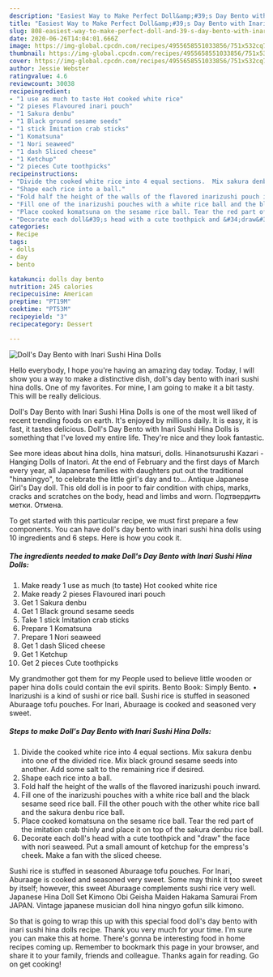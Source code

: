```yaml
---
description: "Easiest Way to Make Perfect Doll&amp;#39;s Day Bento with Inari Sushi Hina Dolls"
title: "Easiest Way to Make Perfect Doll&amp;#39;s Day Bento with Inari Sushi Hina Dolls"
slug: 808-easiest-way-to-make-perfect-doll-and-39-s-day-bento-with-inari-sushi-hina-dolls
date: 2020-06-26T14:04:01.666Z
image: https://img-global.cpcdn.com/recipes/4955658551033856/751x532cq70/dolls-day-bento-with-inari-sushi-hina-dolls-recipe-main-photo.jpg
thumbnail: https://img-global.cpcdn.com/recipes/4955658551033856/751x532cq70/dolls-day-bento-with-inari-sushi-hina-dolls-recipe-main-photo.jpg
cover: https://img-global.cpcdn.com/recipes/4955658551033856/751x532cq70/dolls-day-bento-with-inari-sushi-hina-dolls-recipe-main-photo.jpg
author: Jessie Webster
ratingvalue: 4.6
reviewcount: 30038
recipeingredient:
- "1 use as much to taste Hot cooked white rice"
- "2 pieses Flavoured inari pouch"
- "1 Sakura denbu"
- "1 Black ground sesame seeds"
- "1 stick Imitation crab sticks"
- "1 Komatsuna"
- "1 Nori seaweed"
- "1 dash Sliced cheese"
- "1 Ketchup"
- "2 pieces Cute toothpicks"
recipeinstructions:
- "Divide the cooked white rice into 4 equal sections.  Mix sakura denbu into one of the divided rice. Mix black ground sesame seeds into another. Add some salt to the remaining rice if desired."
- "Shape each rice into a ball."
- "Fold half the height of the walls of the flavored inarizushi pouch inward."
- "Fill one of the inarizushi pouches with a white rice ball and the black sesame seed rice ball. Fill the other pouch with the other white rice ball and the sakura denbu rice ball."
- "Place cooked komatsuna on the sesame rice ball. Tear the red part of the imitation crab thinly and place it on top of the sakura denbu rice ball."
- "Decorate each doll&#39;s head with a cute toothpick and &#34;draw&#34; the face with nori seaweed. Put a small amount of ketchup for the empress&#39;s cheek.  Make a fan with the sliced cheese."
categories:
- Recipe
tags:
- dolls
- day
- bento

katakunci: dolls day bento 
nutrition: 245 calories
recipecuisine: American
preptime: "PT19M"
cooktime: "PT53M"
recipeyield: "3"
recipecategory: Dessert

---
```



![Doll&#39;s Day Bento with Inari Sushi Hina Dolls](https://img-global.cpcdn.com/recipes/4955658551033856/751x532cq70/dolls-day-bento-with-inari-sushi-hina-dolls-recipe-main-photo.jpg)

Hello everybody, I hope you're having an amazing day today. Today, I will show you a way to make a distinctive dish, doll&#39;s day bento with inari sushi hina dolls. One of my favorites. For mine, I am going to make it a bit tasty. This will be really delicious.

Doll&#39;s Day Bento with Inari Sushi Hina Dolls is one of the most well liked of recent trending foods on earth. It's enjoyed by millions daily. It is easy, it is fast, it tastes delicious. Doll&#39;s Day Bento with Inari Sushi Hina Dolls is something that I've loved my entire life. They're nice and they look fantastic.

See more ideas about hina dolls, hina matsuri, dolls. Hinanotsurushi Kazari - Hanging Dolls of Inatori. At the end of February and the first days of March every year, all Japanese families with daughters put out the traditional &#34;hinaningyo&#34;, to celebrate the little girl&#39;s day and to… Antique Japanese Girl&#39;s Day doll. This old doll is in poor to fair condition with chips, marks, cracks and scratches on the body, head and limbs and worn. Подтвердить метки. Отмена.


To get started with this particular recipe, we must first prepare a few components. You can have doll&#39;s day bento with inari sushi hina dolls using 10 ingredients and 6 steps. Here is how you cook it.

<!--inarticleads1-->

##### The ingredients needed to make Doll&#39;s Day Bento with Inari Sushi Hina Dolls:

1. Make ready 1 use as much (to taste) Hot cooked white rice
1. Make ready 2 pieses Flavoured inari pouch
1. Get 1 Sakura denbu
1. Get 1 Black ground sesame seeds
1. Take 1 stick Imitation crab sticks
1. Prepare 1 Komatsuna
1. Prepare 1 Nori seaweed
1. Get 1 dash Sliced cheese
1. Get 1 Ketchup
1. Get 2 pieces Cute toothpicks


My grandmother got them for my People used to believe little wooden or paper hina dolls could contain the evil spirits. Bento Book: Simply Bento. • Inarizushi is a kind of sushi or rice ball. Sushi rice is stuffed in seasoned Aburaage tofu pouches. For Inari, Aburaage is cooked and seasoned very sweet. 

<!--inarticleads2-->

##### Steps to make Doll&#39;s Day Bento with Inari Sushi Hina Dolls:

1. Divide the cooked white rice into 4 equal sections.  Mix sakura denbu into one of the divided rice. Mix black ground sesame seeds into another. Add some salt to the remaining rice if desired.
1. Shape each rice into a ball.
1. Fold half the height of the walls of the flavored inarizushi pouch inward.
1. Fill one of the inarizushi pouches with a white rice ball and the black sesame seed rice ball. Fill the other pouch with the other white rice ball and the sakura denbu rice ball.
1. Place cooked komatsuna on the sesame rice ball. Tear the red part of the imitation crab thinly and place it on top of the sakura denbu rice ball.
1. Decorate each doll&#39;s head with a cute toothpick and &#34;draw&#34; the face with nori seaweed. Put a small amount of ketchup for the empress&#39;s cheek.  Make a fan with the sliced cheese.


Sushi rice is stuffed in seasoned Aburaage tofu pouches. For Inari, Aburaage is cooked and seasoned very sweet. Some may think it too sweet by itself; however, this sweet Aburaage complements sushi rice very well. Japanese Hina Doll Set Kimono Obi Geisha Maiden Hakama Samurai From JAPAN. Vintage japanese musician doll hina ningyo gofun silk kimono. 

So that is going to wrap this up with this special food doll&#39;s day bento with inari sushi hina dolls recipe. Thank you very much for your time. I'm sure you can make this at home. There's gonna be interesting food in home recipes coming up. Remember to bookmark this page in your browser, and share it to your family, friends and colleague. Thanks again for reading. Go on get cooking!

